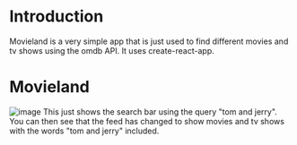 # Introduction
Movieland is a very simple app that is just used to find different movies and tv shows using the omdb API. It uses create-react-app.

# Movieland
![image](https://user-images.githubusercontent.com/45319805/223401652-70e03b59-058e-4c71-b554-4af4983bedcb.png)
This just shows the search bar using the query "tom and jerry". You can then see that the feed has changed to show movies and tv shows with the words "tom and jerry" included.
